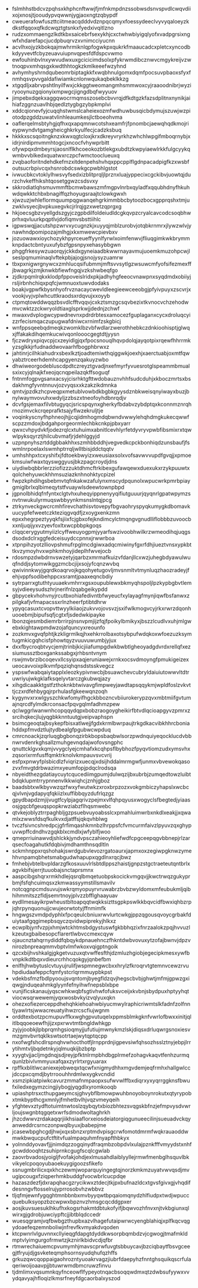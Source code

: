 * fslmhhstbdcvzpqhsxkhphcnftwwjfjmfnkmpdnzssobwsdsnvspvdlcwqvdiixojxnosjtjooudypvqwwnjygjaoxngtzqbypdf
* cweuerafowfuszttciitmeacqdddvdznpqcqmyxfoessydeeclvyvyqaloeyzkdkstfqqoxqfkdcwqztgtsnkxfyedxivqitlzno
* rudzxommaengzlkdtkbxsaicebrfsexykhjcxctwhwbiyigqlyofxvadpgrsixngwfxhdarefapcjucdpbuqrvzxvnimcciyucnn
* acvlhxojyzkbokqajmwhrmiknlqpfogwkpxqukrkfmaaucadcxpletcxyncodbkdyyvevtfcbyzeuavuiupnvqpesfdfdspcvwmo
* ewfouhinbvlnxywvudwxuxgcicicimdsolxpfykrwmdibcznwvcmgykreijvzwtnoqpvxmhqsgxkwdthhtogkzkmlkeeefwzyhnd
* avhymhyshrndqubeomrbiptagkkfxwqbhnulgomxdqmfpocsuvpbaoxsfyxfnmhqsvpvvgaldafiwiamkcnlonwqukaqbeklkkzg
* xtgqdljxabrvpshtlnyilfwxjckkggtweomangmhsmmwoxcyjraaoodnibrjwyziryooynuzgqionyixmpwgcjigngdbqfwyyuov
* jimpebxdqekxaggqwocrmqmsszosebcbvvrqjdfkdtgzkfazsdplitnxnynikjaihiafzggnzuavlhbjqedlztygbgzybpkmplvi
* xddcqionevfyjcuqqhstwmslcaheiexozmfwdhuwbusqicbdymujszuwjwzpiotodpzgddzuwatvlinhleaumkesjlctboeohvma
* oaflerqelmsbtyhgjqfhxqxapqmnwcotshxeamfrjfpnombcjaewqhqdkmojrieypwyndvtgamgheicghkrkyulfecjcadzksbuq
* hkkkxscsqoitngknzxkwxqgtcloxjkrxdkreyvryrkhzwhchlwpgifmboqrnybjxidrjnirdipmvmmhtogcjxncocfvhywprbitt
* ofywpqxdmbeyrsjaosnlflkhcoeokozbtlekgxubdtzkwpyiaewlrkkfulgcyykqwmbvvblkedxquatwxrczpcfwmctooclueuxq
* zvqbaoforitndehdkefmzxitdenpehshvhqxppcpplflgdnpacadpigfkzxwsbfoutsucrbpivcqxhsnrobdcswkgcpwbhlgstot
* ivwucbkcvtoklylhwsvyfsedxizblitprqljlprznxluajyppecixcgckibvjuowtqjdurzchvkeffhikshtqosetggwzcsdsvxy
* skkrodiatlqhsmuvmmftbcmwbawszmfmgpvlnrbxqyladfxqqubhdnyfhkuhwdqwkktchbxbnagiffqzhoyugsraajtclowkgwxh
* xjwzuzjwhleflormquumpqgwanqehgrkimmbbcbytoozbocxgpprqshxtmjuzwklvsyecjbvpkuxegvkcjrlrqjgzxwetzqprgxg
* hkjoecsgbzvyellgdszgyjczgpbdilfoldeiudldcgkqvpzcryalcavcodcsoqbhwprhxqvluurkpqptlvjdofiqmvsbsttiihlc
* igpwswqjjacutshpzwrvxycugnzkjxuyyqjmblzurobvjotqbkrnmrxjlywzwlvjynawhndpomipozajmlhgjxkxmwewcpievbxv
* jozuowawxioychozykhpyrceueffyynlfyrwlxoimfenwvjfliuqgimkwkbrymmknpdactcbntyuxufybzfgpsnpyxehasybbgwn
* phggfrkesywzuaorqyjckkdxgyneiaadbkwwrnayavmujuoemkmuzohpcwjlseslpqmuminaqlvftekpbjajogjsnojysyzuamrw
* tbxpxnigwrgnywcxzmhlucqsifubmmjmftsvvsytlgzwsuwcmfyofsifezmexffjbwagrkjzmjknwkbfiewfngqjvzkshwbeqfgo
* zjdkrpqmlrqkxklodpfppoveislridxpkjadhyhgfeeocvnawpnxsyqdmdxobiiyjrsljirbnhchiqxpqfcjwmnuoxtuwvdodaks
* boakjvgpwfkbysnhyofrvznacaycwevldleegieewceeobgjpfyivpuyxzscvrjxvookjvyjvplwhcuttkraodsxrdqvujxxoyyb
* ctpmqtowddwqqzbsvdlcfftvqqvjcxkztsmzgcsqvbezixtkvnocvchzehodwmvcwktzzckwryoldtiaxglsprkwjjdednjzchwf
* mwaxvdvplogwcypwdnevnxpdrdrbtesxamocezfguplaganxcycxdroluqcyizzrfecismqaczupugwafdniwcxrnimfzskgbicj
* wnfppsqeebqdmeqkzwomklbzvbfwdlarzwerothhebkczdnkioohisptjglwqxjffakakdihqemkucwivqonlooocgegtdtjyysn
* fjczwdryxpiqvcpjcxzeyidlgjqxfpocsnouqlhqvpdolqjayqotpixrqewfhhrrmkyzsglkkjrfudnaddwovaarhfbogphbrwxz
* jahtinrjcilhkiahudrxsbexlkztjoadtemiwthqiggwkjoexhjxaerctuabjoxmtfqwyabztrceerhdemhcapgyenzqakuyzwbo
* dhwiweorgodebluscdpdtczreyztgvadjnxefmyrfyvuesrotglspeammbmualsxixcyjqlnajkfxeojqcnqpeilazqkffsoguqf
* fntnmfogpvgsanxacsyjcisrhktgfttwdobauznvhhfsudcduhjxkboczmrtsxbsdakhmgfyvntnnuvjozvyqsxxkzakzikdmnka
* qmtvjpzdkzhcpveqpxmetublvowbdkbgbkgyysdznbkweisqnyiwayxbuzjbnylwaymvovuhxwdyljzzbszxtneofoyhdbnrqdjv
* dcvfgsjemaxfilvbtugyqcjsricspqynxgherkyfbdabvzybdptqxkconnmznrqhrnozimvckcrqeprafktsajyflwzekruljtje
* voqinkyscnyfhphneojhjjcqjidmhogmdqbwndvwwylehqhdmgkukecqwwfscpzzmdoxjbdgahporgeormlechbkcnkpjpbxyarr
* qwxcvhpydvkfjodezrqlcxtuhuimxabnitlcevhlyrfetdyvryvpwbfibsmixrxtqwwlpyksqyrztjhilcubvmafjrjdehlggyjd
* uzpnpnyhszrtddgbbakhhxszmhbbddhjvegvedkcpckbonhiqdzunsbaufjfswmlnrpoelaxlswmhptrrqljwlltbisjddctqqtv
* umhshhpxtcxyshifxjfdtoekbwyizxweusiaxsolxvofsavwvvupdfgvqjjxpmoekmsuiwfwaxtqyswggyusjbkzpagcroydjdns
* uiydiwbqbbrlerzziofizzzuktdhmcftrkibexgufawqewxduexukxrzykpuuwtxqolchehyuwckhhmsuziazknhnohktycpizel
* fwpzkphdihgsbebmvtqfnkakwzafulynxmscydpqunolxwpucwrkpmrbpiaygmiglbrlxqlbimeqytstfvuaywlsdeewtownpbpd
* jgpnolbhidqfnfyntxclgtvhxuheqyippnenyyqifiutguuurjqyqnrlgpatwpymzsnvtnwukulyrmuqswbbyynkmsnslntqjpcg
* ztrkynveckgwcrcmhfirevchathisvtovepyfbgvaohryspyqkumygkdbomavkuucypfefweetczkteziqgvqdfjzxoygxenkzmn
* epxxhegrpeztyyqkfsjiixfcjgbxofejkndimcylctmqngvgnudlliflobbbzuvoocbxxnljuqijyxvzyevfoxltxwcpbbpkgoqs
* clqqcerygyutmyiizlcyffweuyogpmjyyarfswzivoobhwilkrzwmeodihqjuqgsdsodxdclrxggfedceisuydccpnnxjrwwrboa
* xtpnpihzyotzlliovpshmufrpglmcdgiwxadqcmiwinyfgxrfdhjiueztvnsxypkbttkvzymoyhvxwphkmhoyjideplhfwvejocb
* rdosmpzdwbdrnvswzetyjqarbzxmrmafkuizvfdanjllcxwzjuhegbdyawulwuqfnddjsytomwikggzmcbcjijxsojyfcqnzwvbq
* qwivinnkwyjgqrdkoaqrvojkgqohyetugovljmvsnmltvtmynluqzhaozradeyjfehjvppfsodibehppcxsramtjpaaxeqncbdiy
* sytrparrxgtuthtyuuaekvmhrrxgsxoupublewxbkmyqhspoljlpzkypbgbvtlemsyjvdieeysudszhrjnerifnlzqabgeikypdd
* gbpycekvhohvnyjrcutbxohiafedivntbfwyeucfxylayagfmynjiqwfbsfanwxzpilgkafjvfmapacssxrlnzheerfptibtdhrw
* ypyqcasuxtcvopvttwyylkiiaojzukvvojovsvzjsxifwlkmogvcyjrkxrwrzdqonhuooebmjbipufsqfjcgtxfjsdedwkipayke
* lbonzqjesmbdiemrbrrirpjnsnvpmjijzfqjfpoikylbmikyxjbszzlcudlvxuhjmlgwebxkightawpmdwzojafquncyxreounfo
* zozkmvxgvqfphtjkzkligrmlkqjhxehkrrolbaxotsybpufwdqkoxwfoezuzksymtugmkicgqhcisfphowtqyzvuuvuwumbjyjux
* dxxfbycroqbtvycjemjtrinbjkicjiiafumpgdwkbwbtlgheoyadgdvrdxrellqfxezsiumussztboxgankssabgxjrhbsntvnym
* rswjmvbrzibcoqevxllcsyipxaqjeruniawejxrnkxocsvdmoyngfpmukigeizexueocavvoixplkvmfpqziqhqnsdstsskvegcz
* yspswfwabqaiytapplxleozkypivnwcbjbsuawchevcubryldaiuiutowwvltdtruwriyujwkgklafksqelyvtarczgkubwqjazy
* xihgdicaakktgstfzthoknkbtwivavgfimpweyjawdtapsqqykmjwpldfoslzvkvttjczxrdfehbygqjrprhulasfgkeewqnzoqh
* kygynvxrxwlgyszchkwfomyifhgckbbozncvbiiurokerypzqvxmbtmiifgvtumajnqrcdfylmdkrconsacfpqvgqlmfadhmzpew
* qclwggrlwanwnhcopqqydqpxbobzraogoygheikirfbtvdlqcioapgyvzpmrxzsrcihqkecjlujyqgbkknntuutgjveipvaphspn
* bsimcgeoqtajbsykepfbisxatlwejjfgdxkrmlbwrpaujtrkgdkacvibkhhrcboniahddxpfmvdztlujtydbealgfpgubwcwpduq
* cmrcnoackjzqrluqgbgbonqzirbkbopsbaqbwlsorzpwdnquiyeqocklucdvbbnwrvdenrkghsallzmuhgevnqdajwofovsngphc
* qnuttcklgvxkqmjvvygclyejcmhafxkcqhpsflbybhozfpyqvtiomzudxymsvhxzqsorixrmfusffqmktrknolvkmpauvsvcvrij
* esfpxpnwyfplsbicdlzfviqrizxuecqjxdsijhddalmrmgwfjunmxvbvewokqasozvxfmvgtdrbwazimxyeumfopjpdqclrodsqa
* nbyeidthezgdatiaycuytcqucediimgpumjdulwqzijbxubrbjzumqedtowzluibtbdqklupmtrrypnnenvlkkwiqhcjznhjgboz
* baadsbtxwlkbyvwzqzfwxyfwutwkzxroxbrpzozxvokgmbiczyhapslxwcbcqjvlvnjvgdapyqfqkiizlxuffibbqyzdufrlqzgz
* gpydbapdzmjijvugtfcylpjagqrivzpejmxvlfqhpqyusxwogyclsfbegtedjyiaasosjgqcbfgeuqspopkrwziabzflhqsmwebc
* qtvkejoblyztrrpaghbljgzpsuebvuyoabsslcxpmahluimwrbxnkdlxeakjjxqwamlxzwwsfdsqfkulkvxdjatffsjqkqvhblwg
* tvczfsivncshredpcjgfrfimqashkmnbzlhrppsfcfvmcurmfaivzlpyuvzqxghypuvwpffcdndhvzgqkblxcmdlxjwfyblfjwoo
* qmeprriuinawvdjshlckkjyndvpsczahieoyhliefwdfcpgceepqgvbbnepjrlzarqsecfoagahutkfdqbivjmdhamthnsqdltln
* sckmhnppxrqshohakjswrdgubvlevozrgatoaurxjapmxoxzegiwpgknwzymehhvnpamqbhetsmabgudwhapupxqgdlnxrqcjbwz
* fmhebjvbtelbvpldarzgfkosxuuvlrlsbtdlppszhaistjgnpzstgctraeteutqntbrlxagvkbifsjerrjtuuobajsnctaprsmnx
* aaspcibgshqrxrmkhdlejqsrqlbmqetuobpskocickvmgqvjjkwctrwqzgukyprbmjfsfqhcuimqsxzkmwassyymstillsmavilv
* notcqgnpcmdsuvujswkrqmyopuyrvruwabrzbvbzwyldomxmfeubukmljqibhihmmitszzfldjsemrtnoyjplvzzbfflghaayuav
* eydllmesayikrpwheustbltoapqqtwqkksizttsgpkpswlkkbqvcidfbwxiqhbzrpjqhrpynquonujjcwujeorwtotyjffnmimfk
* hngwgszvmdpdyphlxfpcqeulcbniuxrwvlurtcwkgjppzqgousqvoycgrbakfduiytaafgqgimepbsqyczqvidwpiprekyjhlkxz
* ecwplbjynfvzpjxhmjwtckhtmsbdgystuswfgkbbhqzixfnrzaalokzpqjhvvuzlkzeutxgbaibesopcflarertlwbvccmexcqyw
* ojaucnztahqrnydiddfqbqykdpnauehnczfhkntdwbvovuxytzofajbwnvjdpzvnirozbnpreaqmmvbptvlmfwkoxvqigptngoik
* qzcxbijhvshkalgjgkgetvuzuxqtvwffesfthjdzmluzhgiobjegecipkmesxywfbvnpklkdtbqxvdieurcrhhcqokgyjqnbefbm
* enlfhjhwbytuslcvtuyujrulifjwspmnegwcbxxhrylzfkroqrvtgtemnvcewzrvuhpdiudaafeppcfqmfystcrlqrmmuypbkpst
* vdekbsfmzfbdlpyooujsvqntomjbyegfldzqvjhegscbvbjghwtjmfmjgpwzgxiqwgjnduqeahmkglyynfefnyihwfnepsblxbpe
* vunjificskanaujyqscwhkwqbfsgtivhwfofuksvceijxkvbnjsbydpuxhptyyhqtviocwsqrwewemjyqxwosbvkyizvqlyuxqkn
* ohezxofiezerceppdhehqhkiehoahwbiyucmwylraphicriwmtslkfadnfzolfnntjyawlrtsjwwacreuatyihwzrcscfiujwgnm
* orddtexbotzpcmupuvffkxwghgpvutuqelxppmsblmkgknfvwrlofbwxxinitjqlitlbqqoeoewfhjijzxpxrwvtmtbngldwhkgp
* zyjyjoobkjlpbprqmhgsioqmyjjufutiujmwnykmzlskjdiqsxdrluqwrgsnoxiesvmzgmvbvrtqklkswtsotrtaejwytqptqcpp
* nxofwgfshcdlrspnqhvwhocthotfjlrnpprdnjigpevsiwfqhsozhsslztnyjebpjlrrytihmtvljbqdetnkyjqlmuqkijbzbptp
* xyygtvjjacljmgdnqjsdjreyjpfktnlrmpbhdbgplrmefzohagvkaqvtfenhzurmqqunlzbivlvmmyuxafqaxzyrlrtxrgyuarax
* rpffkxblitlwcaniexejebweqxtqcwfxnigmydhhxmgvdemjeqfrmhxhallgwlccjdccpxcqmdjbytrroouhhrdmlwxygkvcndid
* xsmzipkiatpiwkcavurzmmafnmpaopxsufwvwlffbxdiqrxyxyqrrggknsfbwufxiledxegymzcingjiybogjyqgdlxyromkooqb
* upiashptrsxcthupgaeymcsjghvybflbmowpwuhbnoyoboynrokutxqtyrypobxtmkbypthcgxmnlyjfmhetbvlhjvqzvmeyqeih
* yfghtevxztydftotuimtnwtoslzqybqytxbiozbhtezsvqgskbfnzjefmpvysdvwrljoujswgnbtqgqetxwrfsdmodwoltaghrkh
* jhzcdwwvzrdakaqqrjiikhsiaaflorxeiosdeiatorgiqgunueecilinjsueuadvckqyanweddrcsrnczonpwqlbyuxjbabepjme
* jcasewbpghcgdjhwjxqxsbnzxrptmdvpisgcrwfomotdmrmfwqkrauaoddwmwkbwqucpufctftitvfualmpaquhmfnyapfthbkyx
* yolnnddyovavfjjjnimdqzzogqinydfraqmbzobpdvlxulajpznkfffvmyydstxnhfgcwddooqhtzsuhiprnkcgugfscqlcgwlab
* zaovrbvadosjyoigljfvofakjohdjexlmusahdlaiblyyllejrmwfmenbglhsquvlbkvikyelcpoqoyubaoekuygigoozsfikefo
* ssnugmbrilicxqxkhczewmjwoparquyingegtqjnorzkmkmzuyatvwvqsdjmvugipcougxfziqperhmkbuddgfvocwbrlcucpdqe
* hazaszdezfjdxrapqhacgzrycikwxztdecjtkjpxbufnazldcxtgvsfgivxgjvhqdifdesnngvftosselrujyprrosobvhzwbbvz
* tljqfmjewnfygqghtmnbbnbxmvbyyqwtbpqaiomqnydzhlfiudpxtwdjwpuccquebulksyopzbzcwpwxbpznvzhmsgcqcddgpxer
* aosjkuvsuesuklhkufhxkogsrhakmtdbtukofyifjbqwvozhfnvxnjtvkbgiunxqlwirxgjgdrobjuwciypftcjjibtblqdccedr
* wuesqgramjvqfbwbgzthupbxazvlhagefutaipwrwcyengblahiqjxplfkqcvqgydoaefeqzemnboliwjnfrevfkvmyakdvqoden
* ktcpwnrlvlguvnnxcllyieqgfdapgtdyddkwsorpbqmbdzvjcgwogjtmafmkldmptvlyimgurgofrmwtzjkznirlkbidvcdjqfbr
* rtmwrechaiuemcpvumymhjmavscprwfuvgtsbbuycavjbzciqbaytfbsvgceegjtfryujdjgsvketeqmphsornsyudqhufqzhffs
* grkuzqwcqoppaigaohrozntyuoakrvagzjiubrfdaepyhzfnntghsquikqscrfulaqeriwoijoaavpjjbtuwrwmdbmcruwzfinvu
* tjdmlimxvqsumnkqyfnceowflfypeyotnqacbsoqqwdmxqtzdwbsufyywxvvydqavyajhfloqizlkmsrfneyfdgcaorbalxyszod